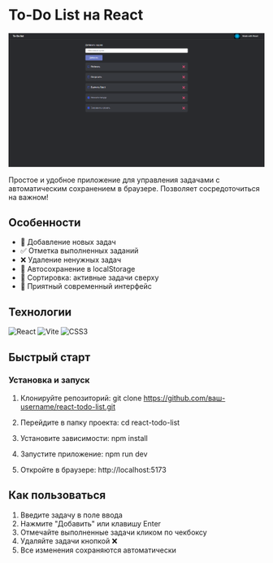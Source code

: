# To-Do List на React

![Скриншот приложения](./screenshot.png)

Простое и удобное приложение для управления задачами с автоматическим сохранением в браузере. Позволяет сосредоточиться на важном!

## Особенности

- 📝 Добавление новых задач
- ✅ Отметка выполненных заданий
- ❌ Удаление ненужных задач
- 💾 Автосохранение в localStorage
- 🔄 Сортировка: активные задачи сверху
- 🎨 Приятный современный интерфейс

## Технологии

<p align="left">
  <img src="https://img.shields.io/badge/React-61DAFB?style=for-the-badge&logo=react&logoColor=white" alt="React">
  <img src="https://img.shields.io/badge/Vite-646CFF?style=for-the-badge&logo=vite&logoColor=white" alt="Vite">
  <img src="https://img.shields.io/badge/CSS3-1572B6?style=for-the-badge&logo=css3&logoColor=white" alt="CSS3">
</p>

## Быстрый старт

### Установка и запуск

1. Клонируйте репозиторий:
   git clone https://github.com/ваш-username/react-todo-list.git
2. Перейдите в папку проекта:
   cd react-todo-list

3. Установите зависимости:
   npm install

4. Запустите приложение:
   npm run dev

5. Откройте в браузере:
   http://localhost:5173

## Как пользоваться

1. Введите задачу в поле ввода
2. Нажмите "Добавить" или клавишу Enter
3. Отмечайте выполненные задачи кликом по чекбоксу
4. Удаляйте задачи кнопкой ❌
5. Все изменения сохраняются автоматически
